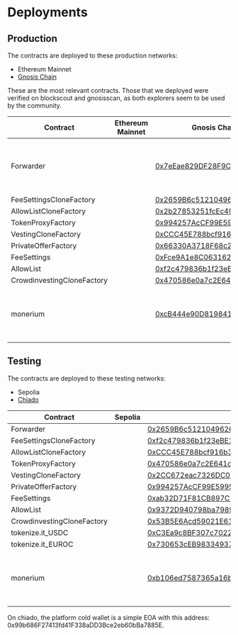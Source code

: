 # Deployments

## Production

The contracts are deployed to these production networks:

- Ethereum Mainnet
- [Gnosis Chain](https://www.gnosis.io/)

These are the most relevant contracts. Those that we deployed were verified on blockscout and gnosisscan, as both explorers seem to be used by the community.

| Contract                   | Ethereum Mainnet | Gnosis Chain (fomerly xDai chain)                                                                                              |                                          | Comment |
| -------------------------- | ---------------- | ------------------------------------------------------------------------------------------------------------------------------ | ---------------------------------------- | ------- |
| Forwarder                  |                  | [0x7eEae829DF28F9Ce522274D5771A6Be91d00E5ED](https://gnosis.blockscout.com/address/0x7eEae829DF28F9Ce522274D5771A6Be91d00E5ED) | These were deployed by the GSN team      |
| FeeSettingsCloneFactory    |                  | [0x2659B6c5121049626363dBc1d22f267e79a0BFDE](https://gnosisscan.io/address/0x2659b6c5121049626363dbc1d22f267e79a0bfde)         |                                          |
| AllowListCloneFactory      |                  | [0x2b27853251fcEc49617f7a3E2C9809108CCC36d6](https://gnosisscan.io/address/0x2b27853251fcec49617f7a3e2c9809108ccc36d6)         |                                          |
| TokenProxyFactory          |                  | [0x994257AcCF99E5995F011AB2A3025063e5367629](https://gnosisscan.io/address/0x994257accf99e5995f011ab2a3025063e5367629)         |                                          |
| VestingCloneFactory        |                  | [0xCCC45E788bcf916b3b7cA79c2e1A1fC694aD03F7](https://gnosisscan.io/address/0xccc45e788bcf916b3b7ca79c2e1a1fc694ad03f7)         |                                          |
| PrivateOfferFactory        |                  | [0x66330A3718F68c293046d39498EDC6a043CF7190](https://gnosisscan.io/address/0x66330a3718f68c293046d39498edc6a043cf7190)         |                                          |
| FeeSettings                |                  | [0xFce9A1e8C063162f4F54f84ab8B2744D3Efc15A2](https://gnosisscan.io/address/0xFce9A1e8C063162f4F54f84ab8B2744D3Efc15A2)         |                                          |
| AllowList                  |                  | [0xf2c479836b1f23eBE127CFB3B6dabf535d60B6DD](https://gnosisscan.io/address/0xf2c479836b1f23ebe127cfb3b6dabf535d60b6dd)         |
| CrowdinvestingCloneFactory |                  | [0x470586e0a7c2E641c39930B96E58E4300Be32cF3](https://gnosisscan.io/address/0x470586e0a7c2e641c39930b96e58e4300be32cf3)         |                                          |         |
| monerium                   |                  | [0xcB444e90D8198415266c6a2724b7900fb12FC56E](https://gnosis.blockscout.com/token/0xcB444e90D8198415266c6a2724b7900fb12FC56E)   | these were deployed by the monerium team |

## Testing

The contracts are deployed to these testing networks:

- Sepolia
- [Chiado](https://docs.gnosischain.com/concepts/networks/chiado)

| Contract                   | Sepolia | Chiado                                                                                                                                |                                          | Comment |
| -------------------------- | ------- | ------------------------------------------------------------------------------------------------------------------------------------- | ---------------------------------------- | ------- |
| Forwarder                  |         | [0x2659B6c5121049626363dBc1d22f267e79a0BFDE](https://gnosis-chiado.blockscout.com/address/0x2659B6c5121049626363dBc1d22f267e79a0BFDE) |                                          |
| FeeSettingsCloneFactory    |         | [0xf2c479836b1f23eBE127CFB3B6dabf535d60B6DD](https://blockscout.chiadochain.net/address/0xf2c479836b1f23ebe127cfb3b6dabf535d60b6dd)   |                                          |
| AllowListCloneFactory      |         | [0xCCC45E788bcf916b3b7cA79c2e1A1fC694aD03F7](https://blockscout.chiadochain.net/address/0xccc45e788bcf916b3b7ca79c2e1a1fc694ad03f7)   |                                          |
| TokenProxyFactory          |         | [0x470586e0a7c2E641c39930B96E58E4300Be32cF3](https://blockscout.chiadochain.net/address/0x470586e0a7c2e641c39930b96e58e4300be32cf3)   |                                          |
| VestingCloneFactory        |         | [0x2CC672eac7326DC0c3E19d1B313548346Eb10FD8](https://blockscout.chiadochain.net/address/0x2cc672eac7326dc0c3e19d1b313548346eb10fd8)   |                                          |
| PrivateOfferFactory        |         | [0x994257AcCF99E5995F011AB2A3025063e5367629](https://blockscout.chiadochain.net/address/0x994257accf99e5995f011ab2a3025063e5367629)   |                                          |
| FeeSettings                |         | [0xab32D71F81CB897C17C9474059466bF7e117384c](https://blockscout.chiadochain.net/address/0xab32D71F81CB897C17C9474059466bF7e117384c)   |                                          |
| AllowList                  |         | [0x9372D940798ba7989bd11545B1f7b67Da456bFB2](https://blockscout.chiadochain.net/address/0x9372D940798ba7989bd11545B1f7b67Da456bFB2)   |
| CrowdinvestingCloneFactory |         | [0x53B5E6Acd59021E61495AbD30796b09A25c880eD](https://blockscout.chiadochain.net/address/0x53b5e6acd59021e61495abd30796b09a25c880ed)   |                                          |
| tokenize.it_USDC           |         | [0xC3Ea9c8BF307c7022670C88dF0357E28DA975267](https://blockscout.chiadochain.net/address/0xc3ea9c8bf307c7022670c88df0357e28da975267)   |                                          |
| tokenize.it_EUROC          |         | [0x730653cEB98334937431e27be111369a90B9aCc7](https://blockscout.chiadochain.net/address/0x730653ceb98334937431e27be111369a90b9acc7)   |                                          |
| monerium                   |         | [0xb106ed7587365a16b6691a3D4B2A734f4E8268a2](https://gnosis-chiado.blockscout.com/address/0xb106ed7587365a16b6691a3D4B2A734f4E8268a2) | these were deployed by the monerium team |

On chiado, the platform cold wallet is a simple EOA with this address: 0x99b686F27413fd41F338aDD3Bce2eb60bBa7885E.
